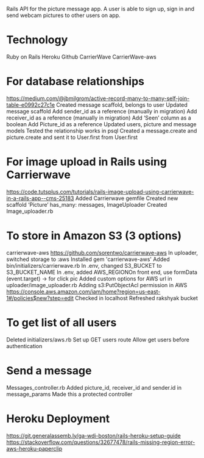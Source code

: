 Rails API for the picture message app. A user is able to sign up, sign in and send webcam pictures to other users on app.

# Technology
Ruby on Rails
Heroku
Github
CarrierWave
CarrierWave-aws

# For database relationships
https://medium.com/@jbmilgrom/active-record-many-to-many-self-join-table-e0992c27c1e
Created message scaffold, belongs to user
Updated message scaffold
Add sender_id as a reference (manually in migration)
Add receiver_id as a reference (manually in migration)
Add ‘Seen’ column as a boolean
Add Picture_id as a reference
Updated users, picture and message models
Tested the relationship works in psql
Created a message.create and picture.create and sent it to User.first from User.first


# For image upload in Rails using Carrierwave
https://code.tutsplus.com/tutorials/rails-image-upload-using-carrierwave-in-a-rails-app--cms-25183
Added Carrierwave gemfile
Created new scaffold ‘Picture’ has_many: messages, ImageUploader
Created Image_uploader.rb

# To store in Amazon S3 (3 options)
carrierwave-aws
https://github.com/sorentwo/carrierwave-aws
In uploader, switched storage to :aws
Installed gem 'carrierwave-aws'
Added bin/initializers/carrierwave.rb
In .env, changed S3_BUCKET to S3_BUCKET_NAME
In .env, added AWS_REGIONOn front end, use formData (event.target) -> for click pic
Added custom options for AWS url in uploader/image_uploader.rb
Adding s3:PutObjectAcl permission in AWS
https://console.aws.amazon.com/iam/home?region=us-east-1#/policies$new?step=edit
Checked in localhost
Refreshed rakshyak bucket

# To get list of all users
Deleted initializers/aws.rb
Set up GET users route
Allow get users  before authentication

# Send a message
Messages_controller.rb
Added picture_id, receiver_id and sender.id in message_params
Made this a protected controller

# Heroku Deployment
https://git.generalassemb.ly/ga-wdi-boston/rails-heroku-setup-guide
https://stackoverflow.com/questions/32677478/rails-missing-region-error-aws-heroku-paperclip
